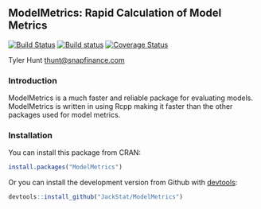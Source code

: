 ## ModelMetrics: Rapid Calculation of Model Metrics
[![Build Status](https://travis-ci.org/JackStat/ModelMetrics.svg?branch=master)](https://travis-ci.org/JackStat/ModelMetrics)
[![Build status](https://ci.appveyor.com/api/projects/status/evm55ctrlwp6fjs3/branch/master?svg=true)](https://ci.appveyor.com/project/JackStat/modelmetrics/branch/master)
[![Coverage Status](https://coveralls.io/repos/github/JackStat/ModelMetrics/badge.svg?branch=master)](https://coveralls.io/github/JackStat/ModelMetrics?branch=master)

Tyler Hunt thunt@snapfinance.com

### Introduction
ModelMetrics is a much faster and reliable package for evaluating models. ModelMetrics is written in using Rcpp making it faster than the other packages used for model metrics.


### Installation

You can install this package from CRAN:

```r
install.packages("ModelMetrics")
```

Or you can install the development version from Github with [devtools](https://github.com/hadley/devtools):

```r
devtools::install_github("JackStat/ModelMetrics")
```
